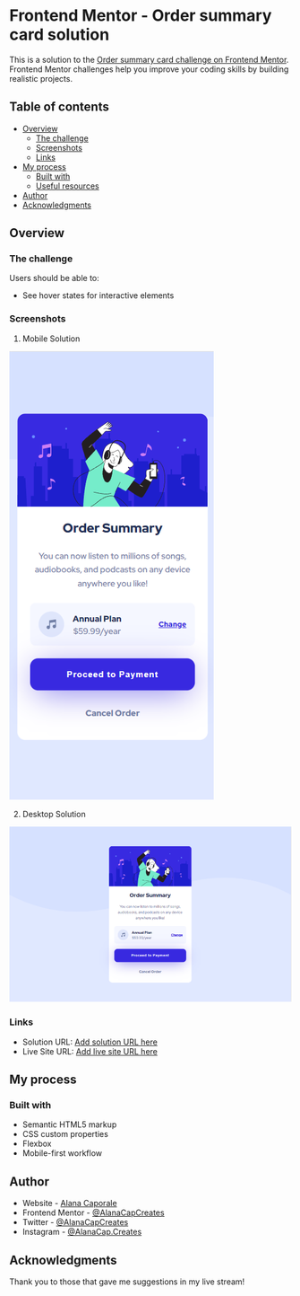 # Frontend Mentor - Order summary card solution

This is a solution to the [Order summary card challenge on Frontend Mentor](https://www.frontendmentor.io/challenges/order-summary-component-QlPmajDUj). Frontend Mentor challenges help you improve your coding skills by building realistic projects. 

## Table of contents

- [Overview](#overview)
  - [The challenge](#the-challenge)
  - [Screenshots](#screenshots)
  - [Links](#links)
- [My process](#my-process)
  - [Built with](#built-with)
  - [Useful resources](#useful-resources)
- [Author](#author)
- [Acknowledgments](#acknowledgments)


## Overview

### The challenge

Users should be able to:

- See hover states for interactive elements

### Screenshots

1. Mobile Solution

![Screenshot of the mobile solution](./images/Screenshot-MobileSolution.png)

2. Desktop Solution

![Screenshot of the desktop solution](./images/Screenshot-DesktopSolution.png)

### Links

- Solution URL: [Add solution URL here](https://www.frontendmentor.io/solutions/order-summary-card-challenge-using-html-and-css-1q5FHN_7BS)
- Live Site URL: [Add live site URL here](acc-fm-order-summary-component.netlify.app)

## My process

### Built with

- Semantic HTML5 markup
- CSS custom properties
- Flexbox
- Mobile-first workflow


## Author

- Website - [Alana Caporale](https://alanacapcreates.com)
- Frontend Mentor - [@AlanaCapCreates](https://www.frontendmentor.io/profile/alanacapcreates)
- Twitter - [@AlanaCapCreates](https://www.twitter.com/alanacapcreates)
- Instagram - [@AlanaCap.Creates](https://www.instagram.com/alanacap.creates/?hl=en)


## Acknowledgments

Thank you to those that gave me suggestions in my live stream!
